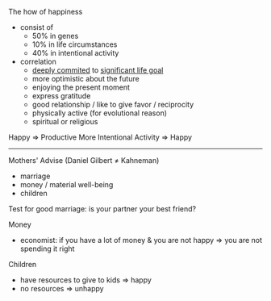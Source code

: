The how of happiness 
- consist of
	- 50% in genes
	- 10% in life circumstances
	- 40% in intentional activity
- correlation
	- <u>deeply commited</u> to <u>significant life goal</u>
	- more optimistic about the future
	- enjoying the present moment
	- express gratitude
	- good relationship / like to give favor / reciprocity
	- physically active (for evolutional reason)
	- spiritual or religious

Happy => Productive
More Intentional Activity => Happy

---

Mothers' Advise (Daniel Gilbert ≠ Kahneman)
- marriage
- money / material well-being
- children

Test for good marriage: is your partner your best friend?

Money
- economist:
    if you have a lot of money & you are not happy
    => you are not spending it right

Children
- have resources to give to kids => happy
- no resources => unhappy